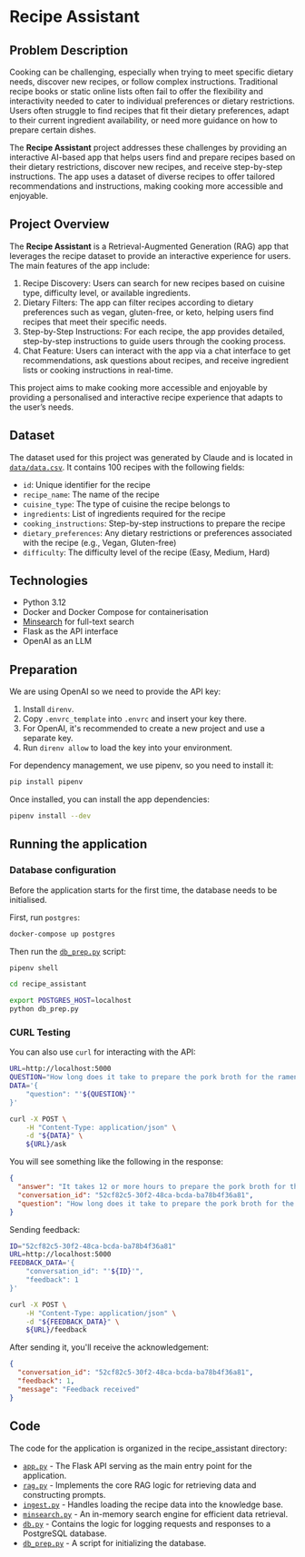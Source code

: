 # Recipe Assistant

## Problem Description

Cooking can be challenging, especially when trying to meet specific dietary needs, discover new recipes, or follow complex instructions. Traditional recipe books or static online lists often fail to offer the flexibility and interactivity needed to cater to individual preferences or dietary restrictions. Users often struggle to find recipes that fit their dietary preferences, adapt to their current ingredient availability, or need more guidance on how to prepare certain dishes.

The **Recipe Assistant** project addresses these challenges by providing an interactive AI-based app that helps users find and prepare recipes based on their dietary restrictions, discover new recipes, and receive step-by-step instructions. The app uses a dataset of diverse recipes to offer tailored recommendations and instructions, making cooking more accessible and enjoyable.

## Project Overview
 
The **Recipe Assistant** is a Retrieval-Augmented Generation (RAG) app that leverages the recipe dataset to provide an interactive experience for users. The main features of the app include:

1. Recipe Discovery: Users can search for new recipes based on cuisine type, difficulty level, or available ingredients.
2. Dietary Filters: The app can filter recipes according to dietary preferences such as vegan, gluten-free, or keto, helping users find recipes that meet their specific needs.
3. Step-by-Step Instructions: For each recipe, the app provides detailed, step-by-step instructions to guide users through the cooking process.
4. Chat Feature: Users can interact with the app via a chat interface to get recommendations, ask questions about recipes, and receive ingredient lists or cooking instructions in real-time.

This project aims to make cooking more accessible and enjoyable by providing a personalised and interactive recipe experience that adapts to the user’s needs.

## Dataset

The dataset used for this project was generated by Claude and is located in [`data/data.csv`](data/data.csv). It contains 100 recipes with the following fields:

- `id`: Unique identifier for the recipe
- `recipe_name`: The name of the recipe
- `cuisine_type`: The type of cuisine the recipe belongs to
- `ingredients`: List of ingredients required for the recipe
- `cooking_instructions`: Step-by-step instructions to prepare the recipe
- `dietary_preferences`: Any dietary restrictions or preferences associated with the recipe (e.g., Vegan, Gluten-free)
- `difficulty`: The difficulty level of the recipe (Easy, Medium, Hard)


## Technologies

- Python 3.12
- Docker and Docker Compose for containerisation
- [Minsearch](https://github.com/alexeygrigorev/minsearch) for full-text search
- Flask as the API interface
- OpenAI as an LLM


## Preparation

We are using OpenAI so we need to provide the API key:

1. Install `direnv`.
2. Copy `.envrc_template` into `.envrc` and insert your key there.
3. For OpenAI, it's recommended to create a new project and use a separate key.
4. Run `direnv allow` to load the key into your environment.

For dependency management, we use pipenv, so you need to install it:

```bash
pip install pipenv
```

Once installed, you can install the app dependencies:

```bash
pipenv install --dev
```


## Running the application


### Database configuration

Before the application starts for the first time, the database
needs to be initialised.

First, run `postgres`:

```bash
docker-compose up postgres
```

Then run the [`db_prep.py`](recipe_assistant/db_prep.py) script:

```bash
pipenv shell

cd recipe_assistant

export POSTGRES_HOST=localhost
python db_prep.py
```

### CURL Testing

You can also use `curl` for interacting with the API:

```bash
URL=http://localhost:5000
QUESTION="How long does it take to prepare the pork broth for the ramen?"
DATA='{
    "question": "'${QUESTION}'"
}'

curl -X POST \
    -H "Content-Type: application/json" \
    -d "${DATA}" \
    ${URL}/ask
```

You will see something like the following in the response:

```json
{
  "answer": "It takes 12 or more hours to prepare the pork broth for the ramen.",
  "conversation_id": "52cf82c5-30f2-48ca-bcda-ba78b4f36a81",
  "question": "How long does it take to prepare the pork broth for the ramen?"
}
```

Sending feedback:

```bash
ID="52cf82c5-30f2-48ca-bcda-ba78b4f36a81"
URL=http://localhost:5000
FEEDBACK_DATA='{
    "conversation_id": "'${ID}'",
    "feedback": 1
}'

curl -X POST \
    -H "Content-Type: application/json" \
    -d "${FEEDBACK_DATA}" \
    ${URL}/feedback
```

After sending it, you'll receive the acknowledgement:

```json
{
  "conversation_id": "52cf82c5-30f2-48ca-bcda-ba78b4f36a81",
  "feedback": 1,
  "message": "Feedback received"
}
```

## Code

The code for the application is organized in the recipe_assistant directory:

- [`app.py`](recipe_assistant/app.py) - The Flask API serving as the main entry point for the application.
- [`rag.py`](recipe_assistant/rag.py) - Implements the core RAG logic for retrieving data and constructing prompts.
- [`ingest.py`](recipe_assistant/ingest.py) - Handles loading the recipe data into the knowledge base.
- [`minsearch.py`](recipe_assistant/minsearch.py) - An in-memory search engine for efficient data retrieval.
- [`db.py`](recipe_assistant/db.py) - Contains the logic for logging requests and responses to a PostgreSQL database.
- [`db_prep.py`](recipe_assistant/db_prep.py) - A script for initializing the database.